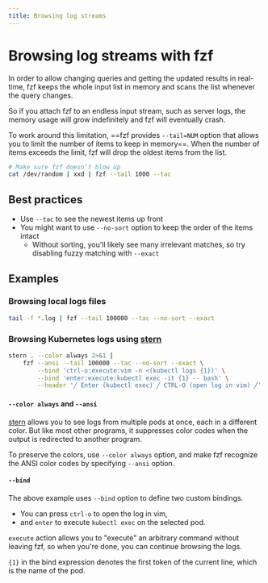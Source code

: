 ```yaml
---
title: Browsing log streams
---
```


# Browsing log streams with fzf

In order to allow changing queries and getting the updated results in
real-time, fzf keeps the whole input list in memory and scans the list
whenever the query changes.

So if you attach fzf to an endless input stream, such as server logs, the
memory usage will grow indefinitely and fzf will eventually crash.

To work around this limitation, ==fzf provides `--tail=NUM` option that allows
you to limit the number of items to keep in memory==. When the number of items
exceeds the limit, fzf will drop the oldest items from the list.

```sh
# Make sure fzf doesn't blow up
cat /dev/random | xxd | fzf --tail 1000 --tac
```

## Best practices

* Use `--tac` to see the newest items up front
* You might want to use `--no-sort` option to keep the order of the items
  intact
    * Without sorting, you'll likely see many irrelevant matches, so try
      disabling fuzzy matching with `--exact`

## Examples

### Browsing local logs files

```bash
tail -f *.log | fzf --tail 100000 --tac --no-sort --exact
```

### Browsing Kubernetes logs using [stern]

[stern]: https://github.com/stern/stern

```bash
stern . --color always 2>&1 |
    fzf --ansi --tail 100000 --tac --no-sort --exact \
        --bind 'ctrl-o:execute:vim -n <(kubectl logs {1})' \
        --bind 'enter:execute:kubectl exec -it {1} -- bash' \
        --header '╱ Enter (kubectl exec) ╱ CTRL-O (open log in vim) ╱'
```

#### `--color always` and `--ansi`

[stern] allows you to see logs from multiple pods at once, each in a different
color. But like most other programs, it suppresses color codes when the output
is redirected to another program.

To preserve the colors, use `--color always` option, and make fzf recognize
the ANSI color codes by specifying `--ansi` option.

#### `--bind`

The above example uses `--bind` option to define two custom bindings.

* You can press `ctrl-o` to open the log in vim,
* and `enter` to execute `kubectl exec` on the selected pod.

`execute` action allows you to "execute" an arbitrary command without leaving
fzf, so when you're done, you can continue browsing the logs.

`{1}` in the bind expression denotes the first token of the current line,
which is the name of the pod.
